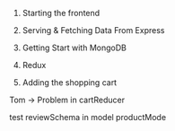1. Starting the frontend

2. Serving & Fetching Data From Express

3. Getting Start with MongoDB

4. Redux

6. Adding the shopping cart

Tom -> Problem in cartReducer

test reviewSchema in model productMode
